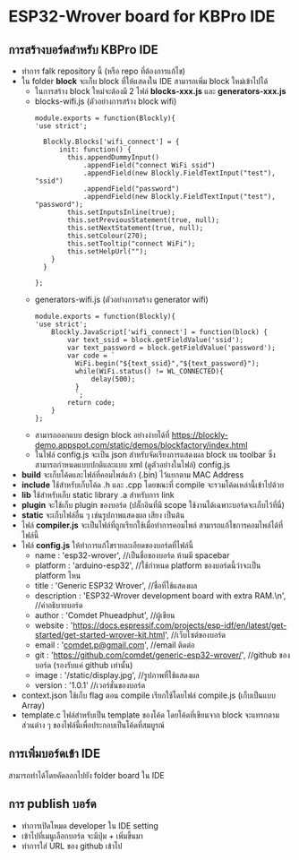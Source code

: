 # ESP32-Wrover board for KBPro IDE

## การสร้างบอร์ดสำหรับ KBPro IDE
- ทำการ falk repository นี้ (หรือ repo ที่ต้องการแก้ไข)
- ใน folder **block** จะเก็บ block ที่ให้แสดงใน IDE สามารถเพิ่ม block ใหม่เข้าไปได้
	- ในการสร้าง block ใหม่จะต้องมี 2 ไฟล์ **blocks-xxx.js** และ **generators-xxx.js**
	- blocks-wifi.js (ตัวอย่างการสร้าง block wifi)
		~~~ 
        module.exports = function(Blockly){
        'use strict';
        
          Blockly.Blocks['wifi_connect'] = {
              init: function() {
                this.appendDummyInput()
                    .appendField("connect WiFi ssid")
                    .appendField(new Blockly.FieldTextInput("test"), "ssid")
                    .appendField("password")
                    .appendField(new Blockly.FieldTextInput("test"), "password");
                this.setInputsInline(true);
                this.setPreviousStatement(true, null);
                this.setNextStatement(true, null);
                this.setColour(270);
                this.setTooltip("connect WiFi");
                this.setHelpUrl("");
          	}
          }
          
        };
        ~~~
    - generators-wifi.js (ตัวอย่างการสร้าง generator wifi)
        ~~~ 
        module.exports = function(Blockly){
        'use strict';
        	Blockly.JavaScript['wifi_connect'] = function(block) {
            	var text_ssid = block.getFieldValue('ssid');
                var text_password = block.getFieldValue('password');
                var code = `
                  WiFi.begin("${text_ssid}","${text_password}");
                  while(WiFi.status() != WL_CONNECTED){ 
                      delay(500); 
                  }
                  `;
  				return code;
            }
		};

        ~~~
   - สามารถออกแบบ design block อย่างง่ายได้ที่ <https://blockly-demo.appspot.com/static/demos/blockfactory/index.html> 
   - ในไฟล์ config.js จะเป็น json สำหรับจัดเรียงการแสดงผล block บน toolbar ซึ่งสามารถกำหนดแบบปกติและแบบ xml (ดูตัวอย่างในไฟล์) config.js
- **build** จะเก็บโค้ดและไฟล์ที่คอมไพล์แล้ว (.bin) ไว้แยกตาม MAC Address
- **include** ใช้สำหรับเก็บโค้ด .h และ .cpp โดยขณะที่ compile จะรวมโค้ดเหล่านี้เข้าไปด้วย
- **lib** ใช้สำหรับเก็บ static library .a สำหรับการ link
- **plugin** จะใช้เก็บ plugin ของบอร์ด (ปลั๊กอินที่มี scope ใช้งานได้เฉพาะบอร์ดจะเก็บไว้ที่นี่)
- **static** จะเก็บไฟล์อื่น ๆ เช่นรูปภาพแสดงผล เสียง เป็นต้น
- ไฟล์ **compiler.js** จะเป็นไฟล์ที่ถูกเรียกใช้เมื่อทำการคอมไพล์ สามารถแก้ไขการคอมไพล์ได้ที่ไฟล์นี้
- ไฟล์ **config.js** ให้ทำการแก้ไขรายละเอียดของบอร์ดที่ไฟล์นี้
	- name : 'esp32-wrover',     //เป็นชื่อของบอร์ด ห้ามมี spacebar
    - platform : 'arduino-esp32',     //ใช้กำหนด platform ของบอร์ดนี้ว่าจะเป็น platform ไหน
    - title : 'Generic ESP32 Wrover',    //ชื่อที่ใช้แสดงผล  
    - description : 'ESP32-Wrover development board with extra RAM.\n',    //คำอธิบายบอร์ด
    - author : 'Comdet Phueadphut',     //ผู้เขียน
    - website : 'https://docs.espressif.com/projects/esp-idf/en/latest/get-started/get-started-wrover-kit.html',    //เว็บไซต์ของบอร์ด
    - email : 'comdet.p@gmail.com',    //email ติดต่อ
    - git : 'https://github.com/comdet/generic-esp32-wrover/',     //github ของบอร์ด (รองรับแค่ github เท่านั้น)
    - image : '/static/display.jpg',     //รูปภาพที่ใช้แสดงผล
    - version : '1.0.1'     //เวอร์ชั่นของบอร์ด 
- context.json ใช้เก็บ flag ตอน compile เรียกใช้โดยไฟล์ compile.js (เก็บเป็นแบบ Array)
- template.c ไฟล์สำหรับเป็น template ของโค้ด โดยโค้ดที่เขียนจาก block จะแทรกตามส่วนต่าง ๆ ของไฟล์นี้เพื่อประกอบเป็นโค้ดที่สมบูรณ์
## การเพิ่มบอร์ดเข้า IDE
สามารถทำได้โดยคัดลอกไปยัง folder board ใน IDE
## การ publish บอร์ด
- ทำการเปิดโหมด developer ใน IDE setting
- เข้าไปที่เมนูเลือกบอร์ด จะมีปุ่ม + เพิ่มขึ้นมา 
- ทำการใส่ URL ของ github เข้าไป